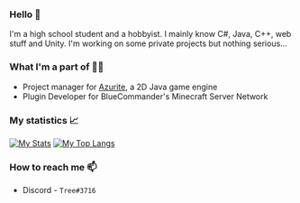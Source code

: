 ### Hello 👋
I'm a high school student and a hobbyist. I mainly know C#, Java, C++, web stuff and Unity. I'm working on some private projects but nothing serious...

### What I'm a part of 👨‍💻
* Project manager for [Azurite](https://github.com/Games-With-Gabe-Community/Azurite), a 2D Java game engine
* Plugin Developer for BlueCommander's Minecraft Server Network

### My statistics 📈
[![My Stats](https://github-readme-stats.vercel.app/api?username=IAmTree&count_private=true&show_icons=true&theme=gruvbox&hide=stars)](https://github.com/anuraghazra/github-readme-stats)
[![My Top Langs](https://github-readme-stats.vercel.app/api/top-langs/?username=IAmTree&theme=gruvbox&layout=compact&count_private=true)](https://github.com/anuraghazra/github-readme-stats)

### How to reach me 📫
* Discord - `Tree#3716`

<!--
**IAmTree/IAmTree** is a ✨ _special_ ✨ repository because its `README.md` (this file) appears on your GitHub profile.

Here are some ideas to get you started:

- 🔭 I’m currently working on ...
- 🌱 I’m currently learning ...
- 👯 I’m looking to collaborate on ...
- 🤔 I’m looking for help with ...
- 💬 Ask me about ...
- 📫 How to reach me: ...
- 😄 Pronouns: ...
- ⚡ Fun fact: ...
-->

